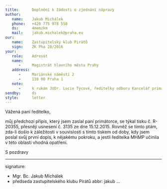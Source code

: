 ```yaml
---
title:      Doplnění k žádosti o zjednání nápravy
author:
   name:    Jakub Michálek
   phone:   +420 775 978 550
   ds:      4memzkm
   mail:    jakub.michalek@praha.eu
our:
   name:    Zastupitelský klub Pirátů
   sign:    ZK Pha 28/2016
your:
   role:    Adresát
   name:    
      -     Magistrát hlavního města Prahy
   address:
      -     Mariánské náměstí 2
      -     110 00 Praha 1
   note:
      -     k rukám JUDr. Lucie Týcové, ředitelky odboru Kancelář primátora
sendby:     ds
style:      letter
---
```


Vážená paní ředitelko,

můj předchozí přípis, který jsem zaslal paní primátorce, se týkal tisku č. R-20355, přesněji usnesení č. 3135 ze dne 15.12.2015. Rovněž se tímto ptám, zda-li došlo k záležitosti v souvislosti s tímto tiskem od doby, kdy jsem poslal svůj první dopis, k nějakému pokroku, a jestli ředitelka MHMP učinila v této oblasti vhodná opatření. 

S pozdravy

---
signature:
  - Mgr. Bc. Jakub Michálek
  - předseda zastupitelského klubu Pirátů
abbr:       jakub
...

